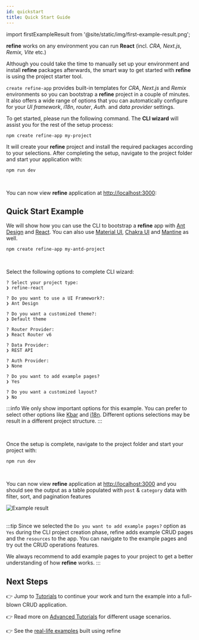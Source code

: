 ```yaml
---
id: quickstart
title: Quick Start Guide
---
```


import firstExampleResult from '@site/static/img/first-example-result.png';

**refine** works on any environment you can run **React** (incl. *CRA, Next.js, Remix, Vite* etc.)


Although you could take the time to manually set up your environment and install **refine** packages afterwards, the smart way to get started with **refine** is using the project starter tool. 

`create refine-app` provides built-in templates for *CRA*, *Next.js* and *Remix* environments so you can bootstrap a **refine** project in a couple of minutes. It also offers a wide range of options that you can automatically configure for your *UI framework*, *i18n*, *router*, *Auth.* and *data provider* settings.

To get started, please run the following command. The **CLI wizard** will assist you for the rest of the setup process:

```
npm create refine-app my-project
```

It will create your **refine** project and install the required packages according to your selections. After completing the setup, navigate to the project folder and start your application with:

```
npm run dev
```

<br/>


You can now view **refine** application at [http://localhost:3000](http://localhost:3000):


## Quick Start Example

We will show how you can use the CLI to bootstrap a **refine** app with [Ant Design](https://ant.design/) and [React](https://reactjs.org/). You can also use [Material UI](https://material-ui.com/), [Chakra UI](https://chakra-ui.com/) and [Mantine](https://mantine.dev/) as well.

```
npm create refine-app my-antd-project
```

<br/>

Select the following options to complete CLI wizard:

```
? Select your project type: 
❯ refine-react

? Do you want to use a UI Framework?:
❯ Ant Design

? Do you want a customized theme?:
❯ Default theme

? Router Provider:
❯ React Router v6

? Data Provider:
❯ REST API

? Auth Provider:
❯ None

? Do you want to add example pages? 
❯ Yes

? Do you want a customized layout?
❯ No
```


:::info
 We only show important options for this example. You can prefer to select other options like [Kbar](https://github.com/timc1/kbar) and [i18n](https://www.i18next.com/). Different options selections may be result in a different project structure.
:::


<br/>

Once the setup is complete, navigate to the project folder and start your project with:

```
npm run dev
```


<br/>



You can now view **refine** application at [http://localhost:3000](http://localhost:3000) and you should see the output as a table populated with `post` & `category` data with filter, sort, and pagination features


<div >
   <img style={{width: "100%"}} src={firstExampleResult} alt="Example result" />
</div>

<br />



:::tip
Since we selected the `Do you want to add example pages?` option as `Yes` during the CLI project creation phase, refine adds example CRUD pages and the `resources` to the app. You can navigate to the example pages and try out the CRUD operations features.

We always recommend to add example pages to your project to get a better understanding of how **refine** works.
:::






## Next Steps

👉 Jump to [Tutorials](https://refine.dev/docs/) to continue your work and turn the example into a full-blown CRUD application.

👉 Read more on [Advanced Tutorials](https://refine.dev/docs/advanced-tutorials/) for different usage scenarios.

👉 See the [real-life examples](https://refine.dev/examples/) built using refine

